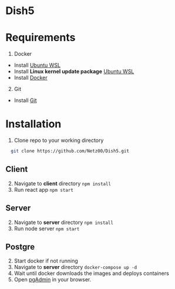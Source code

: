 # Dish5


# Requirements

1. Docker
- Install [Ubuntu WSL](https://www.microsoft.com/hr-hr/p/ubuntu-1804-lts/9n9tngvndl3q?activetab=pivot:overviewtab)
- Install **Linux kernel update package** [Ubuntu WSL](https://wslstorestorage.blob.core.windows.net/wslblob/wsl_update_x64.msi)
- Install [Docker](https://www.docker.com/get-started)

2. Git
- Install [Git](https://git-scm.com/downloads)

# Installation

1. Clone repo to your working directory

```bash
  git clone https://github.com/Netz00/Dish5.git
```

## Client

2. Navigate to __client__ directory `npm install`
3. Run react app `npm start`

## Server

2. Navigate to __server__ directory `npm install`
3. Run node server `npm start`


## Postgre

2. Start docker if not running
3. Navigate to __server__ directory `docker-compose up -d`
4. Wait until docker downloads the images and deploys containers
5. Open [pgAdmin](http://localhost:5050/) in your browser.
